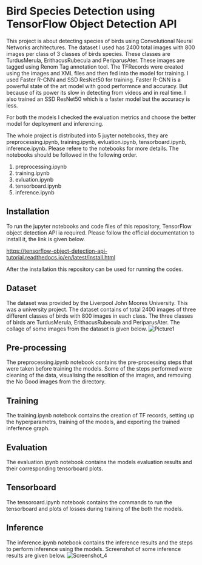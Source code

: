 # Bird Species Detection using TensorFlow Object Detection API
This project is about detecting species of birds using Convolutional Neural Networks architectures. The dataset I used has 2400 total images with 800 images per class of 3 classes of birds species. These classes are TurdusMerula, ErithacusRubecula and PeriparusAter. These images are tagged using Renom Tag annotation tool. The TFRecords were created using the images and XML files and then fed into the model for training. I used Faster R-CNN and SSD ResNet50 for training. Faster R-CNN is a powerful state of the art model with good performnce and accuracy. But because of its power its slow in detecting from videos and in real time. I also trained an SSD ResNet50 which is a faster model but the accuracy is less. 

For both the models I checked the evaluation metrics and choose the better model for deployment and inferencing.

The whole project is distributed into 5 juyter notebooks, they are preprocessing.ipynb, training.ipynb, evluation.ipynb, tensorboard.ipynb, inference.ipynb. Please refere to the notebooks for more details. The notebooks should be followed in the following order.
1. preprocessing.ipynb
2. training.ipynb
3. evluation.ipynb
4. tensorboard.ipynb
5. inference.ipynb

## Installation
To run the jupyter notebooks and code files of this repository, TensorFlow object detection API ia required. Please follow the official documentation to install it, the link is given below. 

https://tensorflow-object-detection-api-tutorial.readthedocs.io/en/latest/install.html

After the installation this repository can be used for running the codes.

## Dataset
The dataset was provided by the Liverpool John Moores University. This was a university project. The dataset contains of total 2400 images of three different classes of birds with 800 images in each class. The three classes of birds are TurdusMerula, ErithacusRubecula and PeriparusAter. The collage of some images from the dataset is given below.
![Picture1](https://user-images.githubusercontent.com/30217266/194096203-94c174bd-151c-4203-9f57-a0b3baadfce1.jpg)

## Pre-processing
The preprocessing.ipynb notebook contains the pre-processing steps that were taken before training the models. Some of the steps performed were cleaning of the data, visualising the resoltion of the images, and removing the No Good images from the directory.

## Training
The training.ipynb notebook contains the creation of TF records, setting up the hyperparametrs, training of the models, and exporting the trained inferfence graph. 

## Evaluation
The evaluation.ipynb notebook contains the models evaluation results and their corresponding tensorboard plots. 

## Tensorboard
The tensoroard.ipynb notebook contains the commands to run the tensorboard and plots of losses during training of the both the models. 

## Inference
The inference.ipynb notebook contains the inference results and the steps to perform inference using the models. Screenshot of some inference results are given below.
![Screenshot_4](https://user-images.githubusercontent.com/30217266/194104228-27c132d4-f33a-4980-b389-75ff718b0aa0.png)

